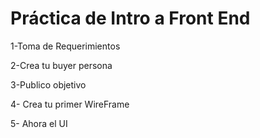 
# Práctica de Intro a Front End

1-Toma de Requerimientos 

2-Crea tu buyer persona 

3-Publico objetivo 

4- Crea tu primer WireFrame

5- Ahora el UI
